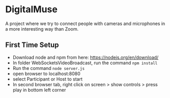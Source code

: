 # DigitalMuse
A project where we try to connect people with cameras and microphones in a more interesting way than Zoom.

## First Time Setup
* Download node and npm from here: https://nodejs.org/en/download/
* In folder WebSocketsVideoBroadcast, run the command ``npm install``
* Run the command ``node server.js``
* open browser to localhost:8080
* select Participant or Host to start
* In second browser tab, right click on screen > show controls > press play in bottom left corner
